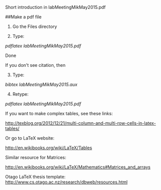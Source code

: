 Short introduction in labMeetingMikMay2015.pdf

##Make a pdf file

1. Go the Files directory

2. Type: 

*pdflatex labMeetingMikMay2015.pdf*

Done

If you don't see citation, then 

3. Type:

 *bibtex labMeetingMikMay2015.aux*

4. Retype:

 *pdflatex labMeetingMikMay2015.pdf*

If you want to make complex tables, see these links:

http://texblog.org/2012/12/21/multi-column-and-multi-row-cells-in-latex-tables/

Or go to LaTeX website:

http://en.wikibooks.org/wiki/LaTeX/Tables

Similar resource for Matrices:

http://en.wikibooks.org/wiki/LaTeX/Mathematics#Matrices_and_arrays

Otago LaTeX thesis template:
http://www.cs.otago.ac.nz/research/dbweb/resources.html
